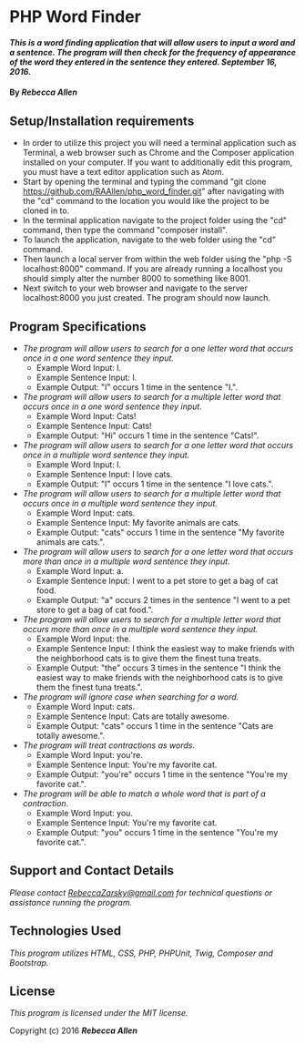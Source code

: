 
# PHP Word Finder

#### _This is a word finding application that will allow users to input a word and a sentence. The program will then check for the frequency of appearance of the word they entered in the sentence they entered.  September 16, 2016._

#### By _**Rebecca Allen**_

## Setup/Installation requirements

* In order to utilize this project you will need a terminal application such as Terminal, a web browser such as Chrome and the Composer application installed on your computer. If you want to additionally edit this program, you must have a text editor application such as Atom.
* Start by opening the terminal and typing the command "git clone https://github.com/RAAllen/php_word_finder.git" after navigating with the "cd" command to the location you would like the project to be cloned in to.
* In the terminal application navigate to the project folder using the "cd" command, then type the command "composer install".
* To launch the application, navigate to the web folder using the "cd" command.
* Then launch a local server from within the web folder using the "php -S localhost:8000" command. If you are already running a localhost you should simply alter the number 8000 to something like 8001.
* Next switch to your web browser and navigate to the server localhost:8000 you just created. The program should now launch.

## Program Specifications

* _The program will allow users to search for a one letter word that occurs once in a one word sentence they input._
    * Example Word Input: I.
    * Example Sentence Input: I.
    * Example Output: "I" occurs 1 time in the sentence "I.".
* _The program will allow users to search for a multiple letter word that occurs once in a one word sentence they input._
    * Example Word Input: Cats!
    * Example Sentence Input: Cats!
    * Example Output: "Hi" occurs 1 time in the sentence "Cats!".
* _The program will allow users to search for a one letter word that occurs once in a multiple word sentence they input._
    * Example Word Input: I.
    * Example Sentence Input: I love cats.
    * Example Output: "I" occurs 1 time in the sentence "I love cats.".
* _The program will allow users to search for a multiple letter word that occurs once in a multiple word sentence they input._
    * Example Word Input: cats.
    * Example Sentence Input: My favorite animals are cats.
    * Example Output: "cats" occurs 1 time in the sentence "My favorite animals are cats.".
* _The program will allow users to search for a one letter word that occurs more than once in a multiple word sentence they input._
    * Example Word Input: a.
    * Example Sentence Input: I went to a pet store to get a bag of cat food.
    * Example Output: "a" occurs 2 times in the sentence "I went to a pet store to get a bag of cat food.".
* _The program will allow users to search for a multiple letter word that occurs more than once in a multiple word sentence they input._
    * Example Word Input: the.
    * Example Sentence Input: I think the easiest way to make friends with the neighborhood cats is to give them the finest tuna treats.
    * Example Output: "the" occurs 3 times in the sentence "I think the easiest way to make friends with the neighborhood cats is to give them the finest tuna treats.".
* _The program will ignore case when searching for a word._
    * Example Word Input: cats.
    * Example Sentence Input: Cats are totally awesome.
    * Example Output: "cats" occurs 1 time in the sentence "Cats are totally awesome.".
* _The program will treat contractions as words._
    * Example Word Input: you're.
    * Example Sentence Input: You're my favorite cat.
    * Example Output: "you're" occurs 1 time in the sentence "You're my favorite cat.".
* _The program will be able to match a whole word that is part of a contraction._
    * Example Word Input: you.
    * Example Sentence Input: You're my favorite cat.
    * Example Output: "you" occurs 1 time in the sentence "You're my favorite cat.".

## Support and Contact Details

_Please contact RebeccaZarsky@gmail.com for technical questions or assistance running the program._

## Technologies Used

_This program utilizes HTML, CSS, PHP, PHPUnit, Twig, Composer and Bootstrap._

## License

*This program is licensed under the MIT license.*

Copyright (c) 2016 **_Rebecca Allen_**
